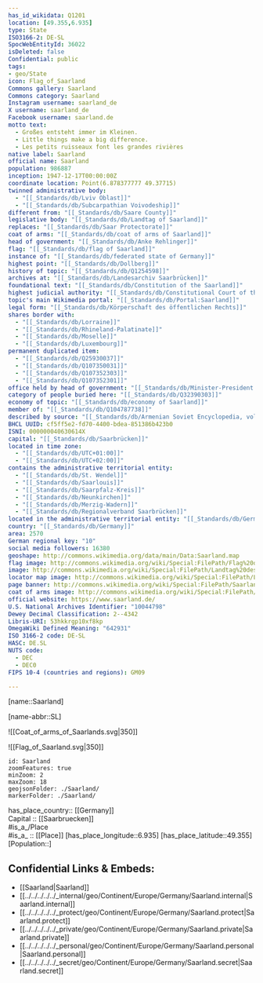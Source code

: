 ```yaml
---
has_id_wikidata: Q1201
location: [49.355,6.935] 
type: State
ISO3166-2: DE-SL
SpocWebEntityId: 36022
isDeleted: false
Confidential: public
tags:
- geo/State
icon: Flag_of_Saarland
Commons gallery: Saarland
Commons category: Saarland
Instagram username: saarland_de
X username: saarland_de
Facebook username: saarland.de
motto text:
  - Großes entsteht immer im Kleinen.
  - Little things make a big difference.
  - Les petits ruisseaux font les grandes rivières
native label: Saarland
official name: Saarland
population: 986887
inception: 1947-12-17T00:00:00Z
coordinate location: Point(6.878377777 49.37715)
twinned administrative body:
  - "[[_Standards/db/Lviv Oblast]]"
  - "[[_Standards/db/Subcarpathian Voivodeship]]"
different from: "[[_Standards/db/Saare County]]"
legislative body: "[[_Standards/db/Landtag of Saarland]]"
replaces: "[[_Standards/db/Saar Protectorate]]"
coat of arms: "[[_Standards/db/coat of arms of Saarland]]"
head of government: "[[_Standards/db/Anke Rehlinger]]"
flag: "[[_Standards/db/flag of Saarland]]"
instance of: "[[_Standards/db/federated state of Germany]]"
highest point: "[[_Standards/db/Dollberg]]"
history of topic: "[[_Standards/db/Q1254598]]"
archives at: "[[_Standards/db/Landesarchiv Saarbrücken]]"
foundational text: "[[_Standards/db/Constitution of the Saarland]]"
highest judicial authority: "[[_Standards/db/Constitutional Court of the Saarland]]"
topic's main Wikimedia portal: "[[_Standards/db/Portal:Saarland]]"
legal form: "[[_Standards/db/Körperschaft des öffentlichen Rechts]]"
shares border with:
  - "[[_Standards/db/Lorraine]]"
  - "[[_Standards/db/Rhineland-Palatinate]]"
  - "[[_Standards/db/Moselle]]"
  - "[[_Standards/db/Luxembourg]]"
permanent duplicated item:
  - "[[_Standards/db/Q25930037]]"
  - "[[_Standards/db/Q107350031]]"
  - "[[_Standards/db/Q107352303]]"
  - "[[_Standards/db/Q107352301]]"
office held by head of government: "[[_Standards/db/Minister-President of the Saarland]]"
category of people buried here: "[[_Standards/db/Q32390303]]"
economy of topic: "[[_Standards/db/economy of Saarland]]"
member of: "[[_Standards/db/Q104787738]]"
described by source: "[[_Standards/db/Armenian Soviet Encyclopedia, vol. 10]]"
BHCL UUID: cf5ff5e2-fd70-4400-bdea-851386b423b0
ISNI: 000000040630614X
capital: "[[_Standards/db/Saarbrücken]]"
located in time zone:
  - "[[_Standards/db/UTC+01:00]]"
  - "[[_Standards/db/UTC+02:00]]"
contains the administrative territorial entity:
  - "[[_Standards/db/St. Wendel]]"
  - "[[_Standards/db/Saarlouis]]"
  - "[[_Standards/db/Saarpfalz-Kreis]]"
  - "[[_Standards/db/Neunkirchen]]"
  - "[[_Standards/db/Merzig-Wadern]]"
  - "[[_Standards/db/Regionalverband Saarbrücken]]"
located in the administrative territorial entity: "[[_Standards/db/Germany]]"
country: "[[_Standards/db/Germany]]"
area: 2570
German regional key: "10"
social media followers: 16380
geoshape: http://commons.wikimedia.org/data/main/Data:Saarland.map
flag image: http://commons.wikimedia.org/wiki/Special:FilePath/Flag%20of%20Saarland.svg
image: http://commons.wikimedia.org/wiki/Special:FilePath/Landtag%20des%20Saarlandes.jpg
locator map image: http://commons.wikimedia.org/wiki/Special:FilePath/Locator%20map%20Saarland%20in%20Germany.svg
page banner: http://commons.wikimedia.org/wiki/Special:FilePath/Saarland%20Banner.jpg
coat of arms image: http://commons.wikimedia.org/wiki/Special:FilePath/Wappen%20des%20Saarlands.svg
official website: https://www.saarland.de/
U.S. National Archives Identifier: "10044798"
Dewey Decimal Classification: 2--4342
Libris-URI: 53hkkrgp10xf8kp
OmegaWiki Defined Meaning: "642931"
ISO 3166-2 code: DE-SL
HASC: DE.SL
NUTS code:
  - DEC
  - DEC0
FIPS 10-4 (countries and regions): GM09

---
```

[name::Saarland] 

[name-abbr::SL] 

![[Coat_of_arms_of_Saarlands.svg|350]] 

![[Flag_of_Saarland.svg|350]] 

```leaflet
id: Saarland
zoomFeatures: true 
minZoom: 2 
maxZoom: 18
geojsonFolder: ./Saarland/
markerFolder: ./Saarland/
```

has_place_country:: [[Germany]]  
Capital :: [[Saarbruecken]]  
#is_a_/Place  
#is_a_ :: [[Place]] 
[has_place_longitude::6.935] 
[has_place_latitude::49.355] 
[Population::] 



## Confidential Links & Embeds: 
- [[Saarland|Saarland]]  
- [[../../../../../_internal/geo/Continent/Europe/Germany/Saarland.internal|Saarland.internal]]  
- [[../../../../../_protect/geo/Continent/Europe/Germany/Saarland.protect|Saarland.protect]] 
- [[../../../../../_private/geo/Continent/Europe/Germany/Saarland.private|Saarland.private]] 
- [[../../../../../_personal/geo/Continent/Europe/Germany/Saarland.personal|Saarland.personal]] 
- [[../../../../../_secret/geo/Continent/Europe/Germany/Saarland.secret|Saarland.secret]] 
